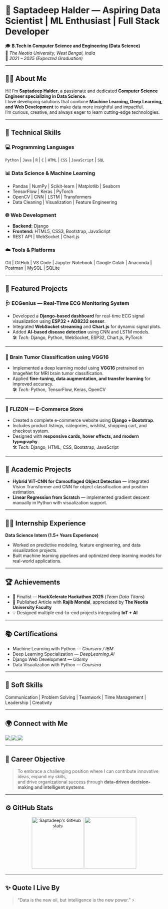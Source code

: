 # 🌟 Saptadeep Halder — Aspiring Data Scientist | ML Enthusiast | Full Stack Developer

🎓 **B.Tech in Computer Science and Engineering (Data Science)**  
📍 *The Neotia University, West Bengal, India*  
📅 *2021 – 2025 (Expected Graduation)*  

---

## 👨‍💻 About Me
Hi! I’m **Saptadeep Halder**, a passionate and dedicated **Computer Science Engineer specializing in Data Science**.  
I love developing solutions that combine **Machine Learning, Deep Learning, and Web Development** to make data more insightful and impactful.  
I’m curious, creative, and always eager to learn cutting-edge technologies.

---

## 🧠 Technical Skills

### 💻 Programming Languages
`Python` | `Java` | `R` | `C` | `HTML` | `CSS` | `JavaScript` | `SQL`

### 📊 Data Science & Machine Learning
- Pandas | NumPy | Scikit-learn | Matplotlib | Seaborn  
- TensorFlow | Keras | PyTorch  
- OpenCV | CNN | LSTM | Transformers  
- Data Cleaning | Visualization | Feature Engineering  

### 🌐 Web Development
- **Backend:** Django  
- **Frontend:** HTML5, CSS3, Bootstrap, JavaScript  
- REST API | WebSocket | Chart.js  

### ☁️ Tools & Platforms
Git | GitHub | VS Code | Jupyter Notebook | Google Colab | Anaconda | Postman | MySQL | SQLite  

---

## 🚀 Featured Projects

### 🩺 **ECGenius — Real-Time ECG Monitoring System**
- Developed a **Django-based dashboard** for real-time ECG signal visualization using **ESP32 + AD8232 sensor**.  
- Integrated **WebSocket streaming** and **Chart.js** for dynamic signal plots.  
- Added **AI-based disease detection** using CNN and LSTM models.  
🛠 *Tech:* Django, Python, WebSocket, ESP32, Chart.js, PyTorch  

---

### 🧠 **Brain Tumor Classification using VGG16**
- Implemented a deep learning model using **VGG16** pretrained on ImageNet for MRI brain tumor classification.  
- Applied **fine-tuning, data augmentation, and transfer learning** for improved accuracy.  
🛠 *Tech:* Python, TensorFlow, Keras, OpenCV  

---

### 🛒 **FLIZON — E-Commerce Store**
- Created a complete e-commerce website using **Django + Bootstrap**.  
- Includes product listings, categories, wishlist, shopping cart, and checkout system.  
- Designed with **responsive cards, hover effects, and modern typography**.  
🛠 *Tech:* Django, HTML, CSS, Bootstrap, JavaScript  

---

## 🧩 Academic Projects
- **Hybrid ViT-CNN for Camouflaged Object Detection** — integrated Vision Transformer and CNN for object classification and position estimation.  
- **Linear Regression from Scratch** — implemented gradient descent manually in Python with visualization support.  

---

## 🧑‍💼 Internship Experience
**Data Science Intern (1.5+ Years Experience)**  
- Worked on predictive modeling, feature engineering, and data visualization projects.  
- Built machine learning pipelines and optimized deep learning models for real-world applications.  

---

## 🏆 Achievements
- 🥈 Finalist — **HackXelerate Hackathon 2025** (*Team Data Titans*)  
- 📰 Published Article with **Rajib Mondal**, appreciated by **The Neotia University Faculty**  
- 💡 Designed multiple end-to-end projects integrating **IoT + AI**  

---

## 📚 Certifications
- Machine Learning with Python — *Coursera / IBM*  
- Deep Learning Specialization — *DeepLearning.AI*  
- Django Web Development — *Udemy*  
- Data Visualization with Python — *Coursera*  

---

## 💬 Soft Skills
Communication | Problem Solving | Teamwork | Time Management | Leadership | Creativity  

---

## 🌍 Connect with Me
<p align="left">
  <a href="mailto:saptadeephalder2004@gmail.com">
    <img src="https://img.shields.io/badge/Gmail-D14836?style=for-the-badge&logo=gmail&logoColor=white" />
  </a>
  <a href="https://www.linkedin.com/in/saptadeep-halder04/">
    <img src="https://img.shields.io/badge/LinkedIn-0077B5?style=for-the-badge&logo=linkedin&logoColor=white" />
  </a>
  <a href="https://github.com/saptads14">
    <img src="https://img.shields.io/badge/GitHub-000000?style=for-the-badge&logo=github&logoColor=white" />
  </a>
</p>

---

## 🧾 Career Objective
> To embrace a challenging position where I can contribute innovative ideas, expand my skills,  
> and drive organizational success through **data-driven decision-making and intelligent systems**.

---

## ⚙️ GitHub Stats

<p align="center">
  <img src="https://github-readme-stats.vercel.app/api?username=saptads14&show_icons=true&theme=radical" alt="Saptadeep's GitHub stats" height="165"/>
  <img src="https://github-readme-stats.vercel.app/api/top-langs/?username=saptads14&layout=compact&theme=radical" height="165"/>
</p>

---

## ✨ Quote I Live By
> “Data is the new oil, but intelligence is the new power.” ⚡  
